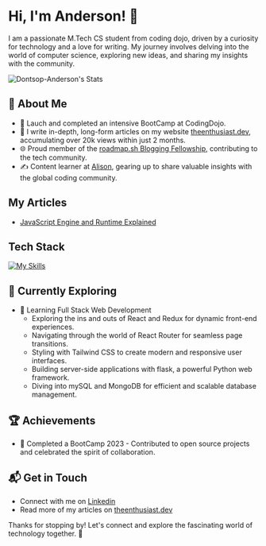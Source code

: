 # Hi, I'm Anderson! 👋

I am a passionate M.Tech CS student from coding dojo, driven by a curiosity for technology and a love for writing. My journey involves delving into the world of computer science, exploring new ideas, and sharing my insights with the community.

![Dontsop-Anderson's Stats](https://github-readme-stats.vercel.app/api?https://github.com/Dontsop-Anderson&theme=vue-dark&show_icons=true&hide_border=true&count_private=true)


## 🚀 About Me

- 🔭 Lauch and completed an intensive BootCamp at CodingDojo.
- 📝 I write in-depth, long-form articles on my website [theenthusiast.dev](https://theenthusiast.dev), accumulating over 20k views within just 2 months.
- 🌐 Proud member of the [roadmap.sh Blogging Fellowship](https://roadmap.sh/), contributing to the tech community.
- ✍️ Content learner at [Alison](https://alison.com/), gearing up to share valuable insights with the global coding community.

## My Articles
- [JavaScript Engine and Runtime Explained](https://www.freecodecamp.org/news/javascript-engine-and-runtime-explained/)


## Tech Stack
[![My Skills](https://skillicons.dev/icons?i=js,html,css,wasm)](https://skillicons.dev)

## 🌱 Currently Exploring

- 🚀 Learning Full Stack Web Development
  - Exploring the ins and outs of React and Redux for dynamic front-end experiences.
  - Navigating through the world of React Router for seamless page transitions.
  - Styling with Tailwind CSS to create modern and responsive user interfaces.
  - Building server-side applications with flask, a powerful Python web framework.
  - Diving into mySQL and MongoDB for efficient and scalable database management.

 ## 🏆 Achievements

- 🌟 Completed a BootCamp 2023 - Contributed to open source projects and celebrated the spirit of collaboration.


## 📬 Get in Touch

- Connect with me on [Linkedin](https://www.linkedin.com/in/anderson-kana-a69359261/)
- Read more of my articles on [theenthusiast.dev](https://theenthusiast.dev)

Thanks for stopping by! Let's connect and explore the fascinating world of technology together. 🚀



<!--

Here are some ideas to get you started:

- 🔭 I’m currently working on new projects from roadmap.sh to increase my skills and get more experience
- 🌱 I’m currently learning Linux System Adminstration from Alison
- 👯 I’m looking to collaborate on more projects and share ideas
- 🤔 I’m looking for help with with the new technology being implementated everyday in the tech
- 💬 Ask me about ...
- 📫 How to reach me: [Linkdin](https://www.linkedin.com/in/anderson-kana-a69359261/)
- 😄 Pronouns: ...
- ⚡ Fun fact: ...
-->
